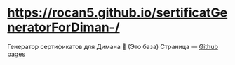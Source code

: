 # https://rocan5.github.io/sertificatGeneratorForDiman-/
Генератор сертификатов для Димана 💖 (Это база)
Страница — [Github pages](https://rocan5.github.io/sertificatGeneratorForDiman-/)